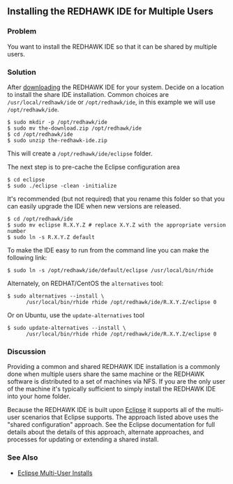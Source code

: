 Installing the REDHAWK IDE for Multiple Users
---------------------------------------------

### Problem

You want to install the REDHAWK IDE so that it can be shared by multiple
users.

### Solution

After
[downloading](http://redhawksdr.github.com/Documentation/download.html)
the REDHAWK IDE for your system. Decide on a location to install the
share IDE installation. Common choices are `/usr/local/redhawk/ide` or
`/opt/redhawk/ide`, in this example we will use `/opt/redhawk/ide`.

    $ sudo mkdir -p /opt/redhawk/ide
    $ sudo mv the-download.zip /opt/redhawk/ide
    $ cd /opt/redhawk/ide
    $ sudo unzip the-redhawk-ide.zip

This will create a `/opt/redhawk/ide/eclipse` folder.

The next step is to pre-cache the Eclipse configuration area

    $ cd eclipse
    $ sudo ./eclipse -clean -initialize

It's recommended (but not required) that you rename this folder so that
you can easily upgrade the IDE when new versions are released.

    $ cd /opt/redhawk/ide
    $ sudo mv eclipse R.X.Y.Z # replace X.Y.Z with the appropriate version number
    $ sudo ln -s R.X.Y.Z default

To make the IDE easy to run from the command line you can make the
following link:

    $ sudo ln -s /opt/redhawk/ide/default/eclipse /usr/local/bin/rhide

Alternately, on REDHAT/CentOS the `alternatives` tool:

    $ sudo alternatives --install \
          /usr/local/bin/rhide rhide /opt/redhawk/ide/R.X.Y.Z/eclipse 0

Or on Ubuntu, use the `update-alternatives` tool

    $ sudo update-alternatives --install \
          /usr/local/bin/rhide rhide /opt/redhawk/ide/R.X.Y.Z/eclipse 0

### Discussion

Providing a common and shared REDHAWK IDE installation is a commonly
done when multiple users share the same machine or the REDHAWK software
is distributed to a set of machines via NFS. If you are the only user of
the machine it's typically sufficient to simply install the REDHAWK IDE
into your home folder.

Because the REDHAWK IDE is built upon [Eclipse](http://www.eclipse.org)
it supports all of the multi-user scenarios that Eclipse supports. The
approach listed above uses the "shared configuration" approach. See the
Eclipse documentation for full details about the details of this
approach, alternate approaches, and processes for updating or extending
a shared install.

### See Also

-   [Eclipse Multi-User
    Installs](http://help.eclipse.org/indigo/index.jsp?topic=%2Forg.eclipse.platform.doc.isv%2Freference%2Fmisc%2Fmulti_user_installs.html)

